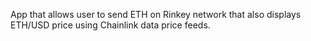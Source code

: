 App that allows user to send ETH on Rinkey network that also displays ETH/USD price using Chainlink data price feeds.

